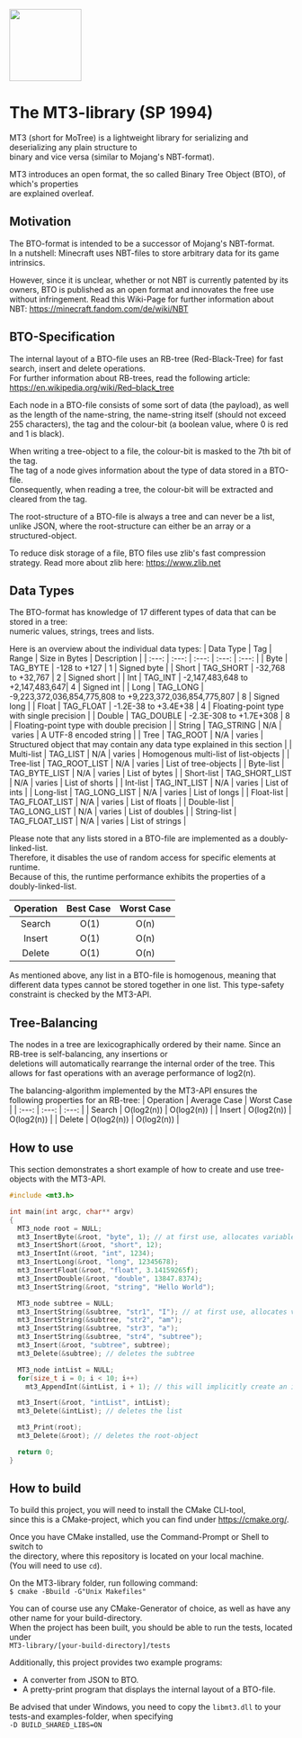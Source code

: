 <p align="left">
  <img src="assets/mt3.png" width="128" height="128">
</p>

# The MT3-library (SP 1994)
MT3 (short for MoTree) is a lightweight library for serializing and deserializing any plain structure to\
binary and vice versa (similar to Mojang's NBT-format).

MT3 introduces an open format, the so called Binary Tree Object (BTO), of which's properties\
are explained overleaf.

## Motivation
The BTO-format is intended to be a successor of Mojang's NBT-format.\
In a nutshell: Minecraft uses NBT-files to store arbitrary data for its game intrinsics.

However, since it is unclear, whether or not NBT is currently patented by its owners, BTO is 
published as an open format and innovates the free use without infringement.
Read this Wiki-Page for further information about NBT: https://minecraft.fandom.com/de/wiki/NBT

## BTO-Specification
The internal layout of a BTO-file uses an RB-tree (Red-Black-Tree) for fast search, insert and delete operations.\
For further information about RB-trees, read the following article: https://en.wikipedia.org/wiki/Red–black_tree

Each node in a BTO-file consists of some sort of data (the payload), as well as
the length of the name-string, the name-string itself (should not exceed 255 characters), 
the tag and the colour-bit (a boolean value, where 0 is red and 1 is black).

When writing a tree-object to a file, the colour-bit is masked to the 7th bit of the tag.\
The tag of a node gives information about the type of data stored in a BTO-file.\
Consequently, when reading a tree, the colour-bit will be extracted and cleared from the tag.

The root-structure of a BTO-file is always a tree and can never be a list,\
unlike JSON, where the root-structure can either be an array or a structured-object.

To reduce disk storage of a file, BTO files use zlib's fast compression strategy.
Read more about zlib here: https://www.zlib.net

## Data Types
The BTO-format has knowledge of 17 different types of data that can be stored in a tree:\
numeric values, strings, trees and lists.

Here is an overview about the individual data types:
| Data Type | Tag | Range | Size in Bytes | Description |
| :---: | :---: | :---: | :---: | :---: |
| Byte | TAG_BYTE | -128 to +127 | 1 | Signed byte |
| Short | TAG_SHORT | -32,768 to +32,767 | 2 | Signed short |
| Int | TAG_INT | -2,147,483,648 to +2,147,483,647| 4 | Signed int |
| Long | TAG_LONG | -9,223,372,036,854,775,808 to +9,223,372,036,854,775,807 | 8 | Signed long |
| Float | TAG_FLOAT | -1.2E-38 to +3.4E+38 | 4 | Floating-point type with single precision |
| Double | TAG_DOUBLE | -2.3E-308 to +1.7E+308 | 8 | Floating-point type with double precision |
| String | TAG_STRING | N/A | varies | A UTF-8 encoded string | 
| Tree | TAG_ROOT | N/A | varies | Structured object that may contain any data type explained in this section |
| Multi-list | TAG_LIST | N/A | varies | Homogenous multi-list of list-objects |
| Tree-list | TAG_ROOT_LIST | N/A | varies | List of tree-objects |
| Byte-list | TAG_BYTE_LIST | N/A | varies | List of bytes |
| Short-list | TAG_SHORT_LIST | N/A | varies | List of shorts |
| Int-list | TAG_INT_LIST | N/A | varies | List of ints |
| Long-list | TAG_LONG_LIST | N/A | varies | List of longs |
| Float-list | TAG_FLOAT_LIST | N/A | varies | List of floats |
| Double-list | TAG_LONG_LIST | N/A | varies | List of doubles |
| String-list | TAG_FLOAT_LIST | N/A | varies | List of strings |

Please note that any lists stored in a BTO-file are implemented as a doubly-linked-list.\
Therefore, it disables the use of random access for specific elements at runtime.\
Because of this, the runtime performance exhibits the properties of a doubly-linked-list.

| Operation | Best Case | Worst Case |
| :---: | :---: | :---: |
| Search | O(1) | O(n) |
| Insert | O(1) | O(n) |
| Delete | O(1) | O(n) |

As mentioned above, any list in a BTO-file is homogenous, meaning that different data types
cannot be stored together in one list. This type-safety constraint is checked by the MT3-API.

## Tree-Balancing
The nodes in a tree are lexicographically ordered by their name. Since an RB-tree is self-balancing, any insertions or\
deletions will automatically rearrange the internal order of the tree. This allows for fast operations with
an average performance of log2(n).

The balancing-algorithm implemented by the MT3-API ensures the following properties for an RB-tree:
| Operation | Average Case | Worst Case |
| :---: | :---: | :---: |
| Search | O(log2(n)) | O(log2(n)) |
| Insert | O(log2(n)) | O(log2(n)) |
| Delete | O(log2(n)) | O(log2(n)) |

## How to use
This section demonstrates a short example of how to create and use tree-objects with the MT3-API.
```C
#include <mt3.h>

int main(int argc, char** argv)
{
  MT3_node root = NULL;
  mt3_InsertByte(&root, "byte", 1); // at first use, allocates variable "root"
  mt3_InsertShort(&root, "short", 12);
  mt3_InsertInt(&root, "int", 1234);
  mt3_InsertLong(&root, "long", 12345678);
  mt3_InsertFloat(&root, "float", 3.14159265f);
  mt3_InsertDouble(&root, "double", 13847.8374);
  mt3_InsertString(&root, "string", "Hello World");

  MT3_node subtree = NULL;
  mt3_InsertString(&subtree, "str1", "I"); // at first use, allocates variable "subtree"
  mt3_InsertString(&subtree, "str2", "am");
  mt3_InsertString(&subtree, "str3", "a");
  mt3_InsertString(&subtree, "str4", "subtree");
  mt3_Insert(&root, "subtree", subtree);
  mt3_Delete(&subtree); // deletes the subtree

  MT3_node intList = NULL;
  for(size_t i = 0; i < 10; i++)
    mt3_AppendInt(&intList, i + 1); // this will implicitly create an int-list

  mt3_Insert(&root, "intList", intList);
  mt3_Delete(&intList); // deletes the list

  mt3_Print(root);
  mt3_Delete(&root); // deletes the root-object

  return 0;
}
```

## How to build
To build this project, you will need to install the CMake CLI-tool,\
since this is a CMake-project, which you can find under https://cmake.org/.

Once you have CMake installed, use the Command-Prompt or Shell to switch to\
the directory, where this repository is located on your local machine.\
(You will need to use ```cd```).

On the MT3-library folder, run following command:\
```$ cmake -Bbuild -G"Unix Makefiles"```

You can of course use any CMake-Generator of choice, as well as have any other name for your build-directory.\
When the project has been built, you should be able to run the tests, located under\
```MT3-library/[your-build-directory]/tests```

Additionally, this project provides two example programs: 
- A converter from JSON to BTO.
- A pretty-print program that displays the internal layout of a BTO-file.

Be advised that under Windows, you need to copy the ```libmt3.dll``` to your tests-and examples-folder, when specifying\
```-D BUILD_SHARED_LIBS=ON```
